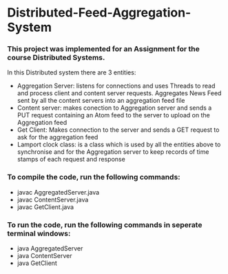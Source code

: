 # Distributed-Feed-Aggregation-System
### This project was implemented for an Assignment for the course Distributed Systems. 
In this Distributed system there are 3 entities:
* Aggregation Server: listens for connections and uses Threads to read and process client and content server requests. Aggregates News Feed sent by all the content servers into an aggregation feed file
* Content server: makes conection to Aggregation server and sends a PUT request containing an Atom feed to the server to upload on the Aggregation feed
* Get Client: Makes connection to the server and sends a GET request to ask for the aggregation feed
* Lamport clock class: is a class which is used by all the entities above to synchronise and for the Aggregation server to keep records of time stamps of each request and response


### To compile the code, run the following commands:
* javac AggregatedServer.java
* javac ContentServer.java
* javac GetClient.java


### To run the code, run the following commands in seperate terminal windows:
* java AggregatedServer
* java ContentServer
* java GetClient
